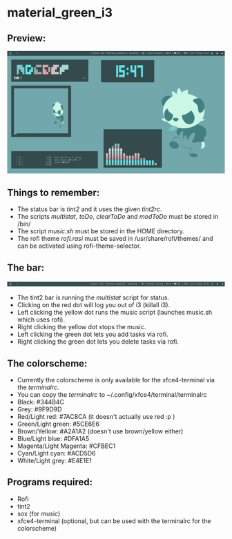# material_green_i3
## Preview:

![alt text](s2.gif)

## Things to remember:
* The status bar is *tint2* and it uses the given *tint2rc*.
* The scripts *multistat*, *toDo*, *clearToDo* and *modToDo* must be stored in /bin/
* The script *music.sh* must be stored in the HOME directory.
* The rofi theme *rofi.rasi* must be saved in /usr/share/rofi/themes/ and can be activated using rofi-theme-selector.

## The bar:
![alt text](tint2_bar.png)
* The tint2 bar is running the *multistat* script for status.
* Clicking on the red dot will log you out of i3 (killall i3).
* Left clicking the yellow dot runs the music script (launches music.sh which uses rofi).
* Right clicking the yellow dot stops the music.
* Left clicking the green dot lets you add tasks via rofi.
* Right clicking the green dot lets you delete tasks via rofi.

## The colorscheme:
* Currently the colorscheme is only available for the xfce4-terminal via the *terminalrc*.
* You can copy the *terminalrc* to ~/.config/xfce4/terminal/terminalrc
* Black: #344B4C
* Grey: #9F9D9D
* Red/Light red: #7AC8CA (it doesn't actually use red :p )
* Green/Light green: #5CE6E6
* Brown/Yellow: #A2A1A2 (doesn't use brown/yellow either)
* Blue/Light blue: #DFA1A5
* Magenta/Light Magenta: #CFBEC1
* Cyan/Light cyan: #ACD5D6
* White/Light grey: #E4E1E1

## Programs required:
* Rofi
* tint2
* sox (for music)
* xfce4-terminal (optional, but can be used with the terminalrc for the colorscheme)
